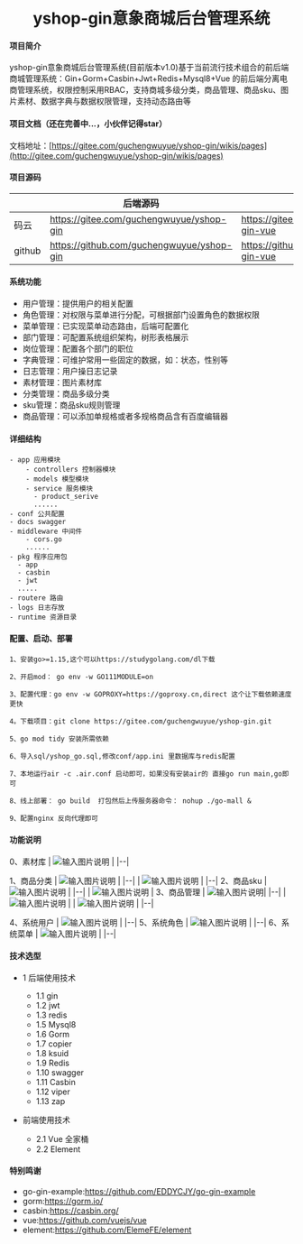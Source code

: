 <h1 style="text-align: center">yshop-gin意象商城后台管理系统</h1>




#### 项目简介
yshop-gin意象商城后台管理系统(目前版本v1.0)基于当前流行技术组合的前后端商城管理系统：Gin+Gorm+Casbin+Jwt+Redis+Mysql8+Vue
的前后端分离电商管理系统，权限控制采用RBAC，支持商城多级分类，商品管理、商品sku、图片素材、数据字典与数据权限管理，支持动态路由等


#### 项目文档（还在完善中...，小伙伴记得star）

 文档地址：[https://gitee.com/guchengwuyue/yshop-gin/wikis/pages](http://gitee.com/guchengwuyue/yshop-gin/wikis/pages)


#### 项目源码

|     |   后端源码  |   前端源码  |
|---  |--- | --- |
|  码云  |  https://gitee.com/guchengwuyue/yshop-gin   |  https://gitee.com/guchengwuyue/yshop-gin-vue   |
|  github   | https://github.com/guchengwuyue/yshop-gin  |  https://github.com/guchengwuyue/yshop-gin-vue |


####  系统功能
- 用户管理：提供用户的相关配置 
- 角色管理：对权限与菜单进行分配，可根据部门设置角色的数据权限 
- 菜单管理：已实现菜单动态路由，后端可配置化 
- 部门管理：可配置系统组织架构，树形表格展示 
- 岗位管理：配置各个部门的职位 
- 字典管理：可维护常用一些固定的数据，如：状态，性别等 
- 日志管理：用户操日志记录 
- 素材管理：图片素材库 <br>
- 分类管理：商品多级分类 <br>
- sku管理：商品sku规则管理 <br>
- 商品管理：可以添加单规格或者多规格商品含有百度编辑器 <br>

#### 详细结构

```
- app 应用模块
    - controllers 控制器模块
    - models 模型模块
    - service 服务模块
      - product_serive
      ......
- conf 公共配置
- docs swagger
- middleware 中间件
	- cors.go 
	......
- pkg 程序应用包
  - app
  - casbin
  - jwt
  .....
- routere 路由
- logs 日志存放
- runtime 资源目录
```
#### 配置、启动、部署
```
1、安装go>=1.15,这个可以https://studygolang.com/dl下载

2、开启mod： go env -w GO111MODULE=on

3、配置代理：go env -w GOPROXY=https://goproxy.cn,direct 这个让下载依赖速度更快

4。下载项目：git clone https://gitee.com/guchengwuyue/yshop-gin.git

5、go mod tidy 安装所需依赖

6、导入sql/yshop_go.sql,修改conf/app.ini 里数据库与redis配置

7、本地运行air -c .air.conf 启动即可，如果没有安装air的 直接go run main,go即可

8、线上部署： go build  打包然后上传服务器命令： nohup ./go-mall & 

9、配置nginx 反向代理即可
```
#### 功能说明
0、素材库
| ![输入图片说明](https://images.gitee.com/uploads/images/2021/1009/111026_1317d805_477893.png "suicai.png") |
|--|

1、商品分类
| ![输入图片说明](https://images.gitee.com/uploads/images/2021/1009/110639_af31d4e3_477893.png "shop1.png") |
|--|
| ![输入图片说明](https://images.gitee.com/uploads/images/2021/1009/110741_52c0ec39_477893.png "fenlei2.png") |
|--|
2、商品sku
| ![输入图片说明](https://images.gitee.com/uploads/images/2021/1009/110820_ca7f0034_477893.png "guige1.png") |
|--|
| ![输入图片说明](https://images.gitee.com/uploads/images/2021/1009/110830_c5221dae_477893.png "guige2.png") |
3、商品管理
|  ![输入图片说明](https://images.gitee.com/uploads/images/2021/1009/110908_81785443_477893.png "shangpin1.png")|
|--|
| ![输入图片说明](https://images.gitee.com/uploads/images/2021/1009/110917_2dbcfe03_477893.png "shangpin2.png") |
| ![输入图片说明](https://images.gitee.com/uploads/images/2021/1009/110938_0aee30d6_477893.png "shangpin3.png") |
|--|

4、系统用户
| ![输入图片说明](https://images.gitee.com/uploads/images/2021/1009/111101_7cc3c7f0_477893.png "yonghu.png") |
|--|
5、系统角色
| ![输入图片说明](https://images.gitee.com/uploads/images/2021/1009/111136_bdc744be_477893.png "juese.png") |
|--|
6、系统菜单
| ![输入图片说明](https://images.gitee.com/uploads/images/2021/1009/111202_9ffbd62a_477893.png "caidan1.png") |
|--|



#### 技术选型
* 1 后端使用技术
    * 1.1 gin
    * 1.2 jwt
    * 1.3 redis
    * 1.5 Mysql8
    * 1.6 Gorm
    * 1.7 copier
    * 1.8 ksuid
    * 1.9 Redis
    * 1.10 swagger
    * 1.11 Casbin
    * 1.12 viper
    * 1.13 zap
        
* 前端使用技术
    * 2.1 Vue 全家桶
    * 2.2 Element

#### 特别鸣谢

- go-gin-example:https://github.com/EDDYCJY/go-gin-example
- gorm:https://gorm.io/
- casbin:https://casbin.org/
- vue:https://github.com/vuejs/vue
- element:https://github.com/ElemeFE/element

